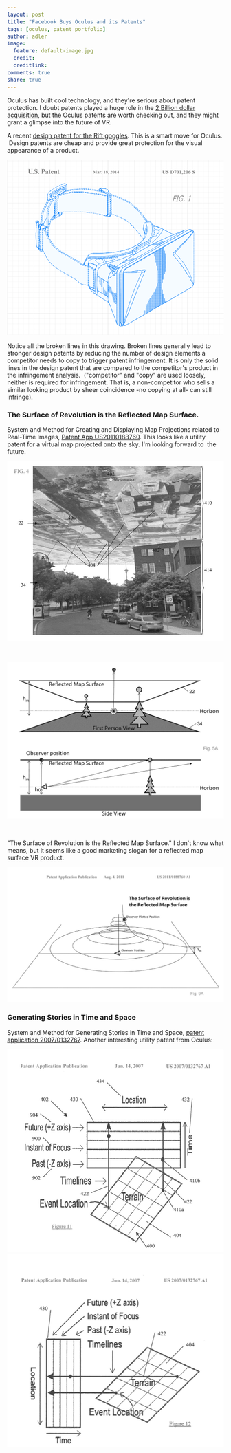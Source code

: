 ```yaml
---
layout: post
title: "Facebook Buys Oculus and its Patents" 
tags: [oculus, patent portfolio]
author: adler
image:
  feature: default-image.jpg
  credit: 
  creditlink: 
comments: true
share: true
---
```


Oculus has built cool technology, and they're serious about patent protection. I doubt patents played a huge role in the <a href="http://www.theverge.com/2014/3/25/5547456/facebook-buying-oculus-for-2-billion" target="_blank">2 Billion dollar acquisition</a>, but the Oculus patents are worth checking out, and they might grant a glimpse into the future of VR.  

A recent <a href="https://www.google.com/patents/USD701206" target="_blank">design patent for the Rift goggles</a>. This is a smart move for Oculus.  Design patents are cheap and provide great protection for the visual appearance of a product.

<img class="alignnone  wp-image-611" alt="Oculus Rift Design patent" src="/../images/Rift-Design-patent.png" />

Notice all the broken lines in this drawing. Broken lines generally lead to stronger design patents by reducing the number of design elements a competitor needs to copy to trigger patent infringement. It is only the solid lines in the design patent that are compared to the competitor's product in the infringement analysis.  ("competitor" and "copy" are used loosely, neither is required for infringement. That is, a non-competitor who sells a similar looking product by sheer coincidence -no copying at all- can still infringe).

<h3>The Surface of Revolution is the Reflected Map Surface.</h3>

System and Method for Creating and Displaying Map Projections related to Real-Time Images, <a href="https://www.google.com/patents/US20110188760" target="_blank">Patent App US20110188760</a>. This looks like a utility patent for a virtual map projected onto the sky. I'm looking forward to  the future.

<img alt="Reflected Map Surface" src="/../images/Reflected-Map-Surface.jpg" /></a>

&nbsp;

<img alt="oculus patent - reflected map surface views" src="/../images/reflected-map-surface-views.jpg" />

&nbsp;

"The Surface of Revolution is the Reflected Map Surface." I don't know what means, but it seems like a good marketing slogan for a reflected map surface VR product.

<img alt="Surface of Revolution is the Reflected Map Surface" src="/../images/Surface-of-Revolution-is-the-Reflected-Map-Surface-Patent.jpg" />

<h3>Generating Stories in Time and Space</h3>

System and Method for Generating Stories in Time and Space, <a href="https://www.google.com/patents/US20070132767" target="_blank">patent application 2007/0132767</a>. Another interesting utility patent from Oculus:

<img alt="oculus patent" src="/../images/Terrain-Location-Future-11.jpg" />

<img  src="/../images/terrain-event-location-Future.jpg" />